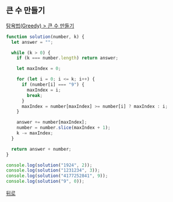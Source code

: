 ## 큰 수 만들기

[탐욕법(Greedy) > 큰 수 만들기](https://programmers.co.kr/learn/courses/30/lessons/42883)

```js
function solution(number, k) {
  let answer = "";

  while (k > 0) {
    if (k === number.length) return answer;

    let maxIndex = 0;

    for (let i = 0; i <= k; i++) {
      if (number[i] === "9") {
        maxIndex = i;
        break;
      }
      maxIndex = number[maxIndex] >= number[i] ? maxIndex : i;
    }

    answer += number[maxIndex];
    number = number.slice(maxIndex + 1);
    k -= maxIndex;
  }

  return answer + number;
}

console.log(solution("1924", 2));
console.log(solution("1231234", 3));
console.log(solution("4177252841", 9));
console.log(solution("9", 0));
```

[뒤로](https://github.com/SeongYongLee/TIL/tree/main/Algorithm/Programmers)
